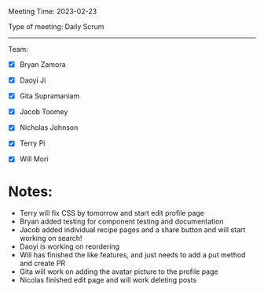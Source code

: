 Meeting Time: 2023-02-23

Type of meeting: Daily Scrum

---

Team:
- [x] Bryan Zamora 
- [x] Daoyi Ji
- [x] Gita Supramaniam
- [x] Jacob Toomey
- [x] Nicholas Johnson
- [x] Terry Pi
- [x] Will Mori


# Notes:
- Terry will fix CSS by tomorrow and start edit profile page
- Bryan added testing for component testing and documentation
- Jacob added individual recipe pages and a share button and will start working on search!
- Daoyi is working on reordering
- Will has finished the like features, and just needs to add a put method and create PR
- Gita will work on adding the avatar picture to the profile page
- Nicolas finished edit page and will work deleting posts
